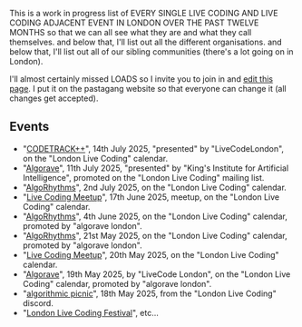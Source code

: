 This is a work in progress list of EVERY SINGLE LIVE CODING AND LIVE CODING ADJACENT EVENT IN LONDON OVER THE PAST TWELVE MONTHS so that we can all see what they are and what they call themselves. and below that, I'll list out all the different organisations. and below that, I'll list out all of our sibling communities (there's a lot going on in London).

I'll almost certainly missed LOADS so I invite you to join in and [edit this page](https://github.com/pastagang/pastagang/edit/main/london/audit/readme.md). I put it on the pastagang website so that everyone can change it (all changes get accepted).

## Events

- "[CODETRACK++](https://lu.ma/2rkkzmcz)", 14th July 2025, "presented" by "LiveCodeLondon", on the "London Live Coding" calendar.
- "[Algorave](https://london.sciencegallery.com/sgl-events/algorave)", 11th July 2025, "presented" by "King's Institute for Artificial Intelligence", promoted on the "London Live Coding" mailing list. 
- "[AlgoRhythms](https://lu.ma/vp5swhx4)", 2nd July 2025, on the "London Live Coding" calendar.
- "[Live Coding Meetup](https://lu.ma/4kxq8w80)", 17th June 2025, meetup, on the "London Live Coding" calendar. 
- "[AlgoRhythms](https://lu.ma/rykjwzu2)", 4th June 2025, on the "London Live Coding" calendar, promoted by "algorave london".
- "[AlgoRhythms](https://lu.ma/nwmbc9gb)", 21st May 2025, on the "London Live Coding" calendar, promoted by "algorave london".
- "[Live Coding Meetup](https://lu.ma/9l9he1o2)", 20th May 2025, on the "London Live Coding" calendar.
- "[Algorave](https://lu.ma/ydicdxow)", 19th May 2025, by "LiveCode London", on the "London Live Coding" calendar, promoted by "algorave london".
- "[algorithmic picnic](https://discord.com/channels/1333535594453794937/1333580107004121150/1372561624652709989)", 18th May 2025, from the "London Live Coding" discord.
- "[London Live Coding Festival](https://www.pastagang.cc/london/festival/2025/)", etc...
